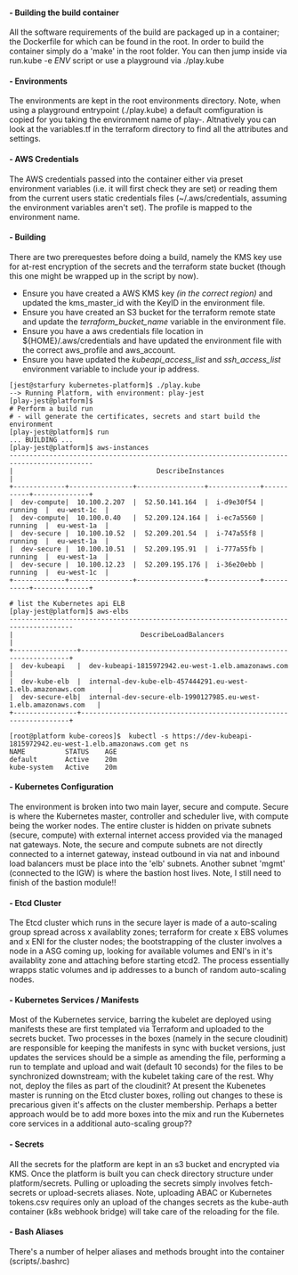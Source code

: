 
#### **- Building the build container**

All the software requirements of the build are packaged up in a container; the Dockerfile for which can be found in the root. In order to build the container simply do a 'make' in the root folder. You can then jump inside via run.kube -e *ENV* script or use a playground via ./play.kube

#### **- Environments**

The environments are kept in the root environments directory. Note, when using a playground entrypoint (./play.kube) a default comfiguration is copied for you taking the environment name of play-<USERNAME>. Altnatively you can look at the variables.tf in the terraform directory to find all the attributes and settings.

#### **- AWS Credentials**

The AWS credentials passed into the container either via preset environment variables (i.e. it will first check they are set) or reading them from the current users static credentials files (~/.aws/credentials, assuming the environment variables aren't set). The profile is mapped to the environment name.

#### **- Building**

There are two prerequestes before doing a build, namely the KMS key use for at-rest encryption of the secrets and the terraform state bucket (though this one might be wrapped up in the script by now).

* Ensure you have created a AWS KMS key *(in the correct region)* and updated the kms_master_id with the KeyID in the environment file.
* Ensure you have created an S3 bucket for the terraform remote state and update the *terraform_bucket_name* variable in the environment file.
* Ensure you have a aws credentials file location in ${HOME}/.aws/credentials and have updated the environment file with the correct aws_profile and aws_account.
* Ensure you have updated the *kubeapi_access_list* and *ssh_access_list* environment variable to include your ip address.

```shell
[jest@starfury kubernetes-platform]$ ./play.kube
--> Running Platform, with environment: play-jest
[play-jest@platform]$
# Perform a build run
# - will generate the certificates, secrets and start build the environment
[play-jest@platform]$ run
... BUILDING ...
[play-jest@platform]$ aws-instances
-------------------------------------------------------------------------------------------
|                                    DescribeInstances                                    |
+-------------+----------------+-----------------+-------------+-----------+--------------+
|  dev-compute|  10.100.2.207  |  52.50.141.164  |  i-d9e30f54 |  running  |  eu-west-1c  |
|  dev-compute|  10.100.0.40   |  52.209.124.164 |  i-ec7a5560 |  running  |  eu-west-1a  |
|  dev-secure |  10.100.10.52  |  52.209.201.54  |  i-747a55f8 |  running  |  eu-west-1a  |
|  dev-secure |  10.100.10.51  |  52.209.195.91  |  i-777a55fb |  running  |  eu-west-1a  |
|  dev-secure |  10.100.12.23  |  52.209.195.176 |  i-36e20ebb |  running  |  eu-west-1c  |
+-------------+----------------+-----------------+-------------+-----------+--------------+

# list the Kubernetes api ELB
[play-jest@platform]$ aws-elbs
--------------------------------------------------------------------------------------
|                                DescribeLoadBalancers                               |
+----------------+-------------------------------------------------------------------+
|  dev-kubeapi   |  dev-kubeapi-1815972942.eu-west-1.elb.amazonaws.com               |
|  dev-kube-elb  |  internal-dev-kube-elb-457444291.eu-west-1.elb.amazonaws.com      |
|  dev-secure-elb|  internal-dev-secure-elb-1990127985.eu-west-1.elb.amazonaws.com   |
+----------------+-------------------------------------------------------------------+

[root@platform kube-coreos]$  kubectl -s https://dev-kubeapi-1815972942.eu-west-1.elb.amazonaws.com get ns
NAME          STATUS    AGE
default       Active    20m
kube-system   Active    20m
```

#### **- Kubernetes Configuration**

The environment is broken into two main layer, secure and compute. Secure is where the Kubernetes master, controller and scheduler live, with compute being the worker nodes. The entire cluster is hidden on private subnets (secure, compute) with external internet access provided via the managed nat gateways. Note, the secure and compute subnets are not directly connected to a internet gateway, instead outbound in via nat and inbound load balancers must be place into the 'elb' subnets. Another subnet 'mgmt' (connected to the IGW) is where the bastion host lives. Note, I still need to finish of the bastion module!!

#### **- Etcd Cluster**

The Etcd cluster which runs in the secure layer is made of a auto-scaling group spread across x availablity zones; terraform for create x EBS volumes and x ENI for the cluster nodes; the bootstrapping of the cluster involves a node in a ASG coming up, looking for available volumes and ENI's in it's availablity zone and attaching before starting etcd2. The process essentially wrapps static volumes and ip addresses to a bunch of random auto-scaling nodes.

#### **- Kubernetes Services / Manifests**

Most of the Kubernetes service, barring the kubelet are deployed using manifests these are first templated via Terraform and uploaded to the secrets bucket. Two processes in the boxes (namely in the secure cloudinit) are responsible for keeping the manifests in sync with bucket versions, just updates the services should be a simple as amending the file, performing a run to template and upload and wait (default 10 seconds) for the files to be synchronized downstream; with the kubelet taking care of the rest. Why not, deploy the files as part of the cloudinit? At present the Kubenetes master is running on the Etcd cluster boxes, rolling out changes to these is precarious given it's affects on the cluster membership. Perhaps a better approach would be to add more boxes into the mix and run the Kubernetes core services in a additional auto-scaling group??

#### **- Secrets**

All the secrets for the platform are kept in an s3 bucket and encrypted via KMS. Once the platform is built you can check directory structure under platform/secrets. Pulling or uploading the secrets simply involves fetch-secrets or upload-secrets aliases. Note, uploading ABAC or Kubernetes tokens.csv requires only an upload of the changes secrets as the kube-auth container (k8s webhook bridge) will take care of the reloading for the file.

#### **- Bash Aliases**

There's a number of helper aliases and methods brought into the container (scripts/.bashrc)
